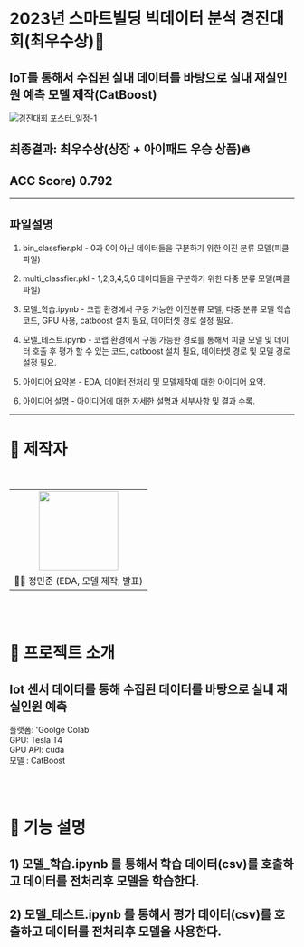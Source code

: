 # 2023년 스마트빌딩 빅데이터 분석 경진대회(최우수상)🥇
## IoT를 통해서 수집된 실내 데이터를 바탕으로 실내 재실인원 예측 모델 제작(CatBoost)
![경진대회 포스터_일정-1](https://github.com/BanApp/SmartBuilding-BigData-Competition/assets/93313445/5692d7cd-fb3f-4de0-96d0-01b2ac8a880d)

## 최종결과: 최우수상(상장 + 아이패드 우승 상품):fire:

<!--![a](https://github.com/BanApp/SmartBuilding-BigData-Competition/assets/93313445/13eb6d3e-4786-44a6-834d-df9f663a434b)-->


## ACC Score) 0.792
***
## 파일설명

1. bin_classfier.pkl - 0과 0이 아닌 데이터들을 구분하기 위한 이진 분류 모델(피클 파일)

2. multi_classfier.pkl - 1,2,3,4,5,6 데이터들을 구분하기 위한 다중 분류 모델(피클 파일)

3. 모델_학습.ipynb - 코랩 환경에서 구동 가능한 이진분류 모델, 다중 분류 모델 학습 코드, GPU 사용, catboost 설치 필요, 데이터셋 경로 설정 필요.

4. 모텔_테스트.ipynb - 코랩 환경에서 구동 가능한 경로를 통해서 피클 모델 및 데이터 호출 후 평가 할 수 있는 코드, catboost 설치 필요, 데이터셋 경로 및 모델 경로 설정 필요.

5. 아이디어 요약본 - EDA, 데이터 전처리 및 모델제작에 대한 아이디어 요약.

6. 아이디어 설명 - 아이디어에 대한 자세한 설명과 세부사항 및 결과 수록.
   
***



# 👨‍ 제작자

<br/>

<table>
  <tr>
    <td height="140px" align="center"> <a href="https://github.com/BanApp"><img src="https://avatars.githubusercontent.com/u/93313445?s=460&v=4" width="140px" /><br/></a></td>

  </tr>
  <tr>
      <td align="center">👦🏻 정민준 (EDA, 모델 제작, 발표)</td>
  </tr>
</table>
<br/><br/>


# 🎥 프로젝트 소개

## Iot 센서 데이터를 통해 수집된 데이터를 바탕으로 실내 재실인원 예측

플랫폼: 'Goolge Colab'<br>
GPU: Tesla T4<br>
GPU API: cuda<br>
모델 : CatBoost

<br/><br/>

# 📘 기능 설명

## 1) 모델_학습.ipynb 를 통해서 학습 데이터(csv)를 호출하고 데이터를 전처리후 모델을 학습한다.
## 2) 모델_테스트.ipynb 를 통해서 평가 데이터(csv)를 호출하고 데이터를 전처리후 모델을 사용한다.


